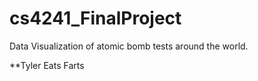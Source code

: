 # cs4241_FinalProject
Data Visualization of atomic bomb tests around the world.

**Tyler Eats Farts
